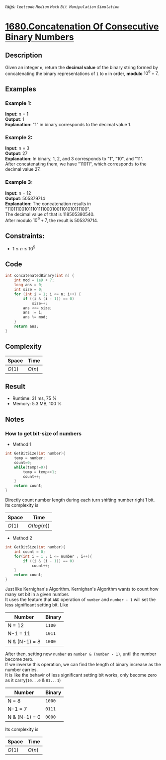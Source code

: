 ###### tags: `leetcode` `Medium` `Math` `Bit Manipulation` `Simulation`
# [1680.Concatenation Of Consecutive Binary Numbers](https://leetcode.com/problems/concatenation-of-consecutive-binary-numbers/)

## Description

Given an integer `n`, return the **decimal value** of the binary string formed by concatenating the binary representations of `1` to `n` in order, **modulo** $10^9 + 7$.

## Examples

### Example 1:

**Input**: n = 1  
**Output**: 1  
**Explanation**: "1" in binary corresponds to the decimal value 1. 

### Example 2:

**Input**: n = 3  
**Output**: 27  
**Explanation**: In binary, 1, 2, and 3 corresponds to "1", "10", and "11".  
After concatenating them, we have "11011", which corresponds to the decimal value 27.

### Example 3:

**Input**: n = 12  
**Output**: 505379714  
**Explanation**: The concatenation results in "1101110010111011110001001101010111100".  
The decimal value of that is 118505380540.  
After modulo $10^9 + 7$, the result is 505379714.

## Constraints:

- $1\leq n\leq 10^5$

## Code

```c
int concatenatedBinary(int n) {
    int mod = 1e9 + 7;
    long ans = 0;
    int size = 0;
    for (int i = 1; i <= n; i++) {
        if ((i & (i - 1)) == 0)
            size++;
        ans <<= size;
        ans |= i;
        ans %= mod;
    }
    return ans;
}
```

## Complexity

|Space |Time  |
|-     |-     |
|$O(1)$|$O(n)$|

## Result

- Runtime: 31 ms, 75 %  
- Memory: 5.3 MB, 100 %

## Notes

### How to get bit-size of numbers

- Method 1

```c
int GetBitSize(int number){
    temp = number;
    count=0;
    while(temp!=0){
        temp = temp>>1;
        count++;
    }
    return count;
}
```

Directly count number length during each turn shifting number right 1 bit.  
Its complexity is  

|Space |Time       |
|-     |-          |
|$O(1)$|$O(log(n))$|


- Method 2

```c
int GetBitSize(int number){
    int count = 0;
    for(int i = 1 ; i <= number ; i++){
        if ((i & (i - 1)) == 0)
            count++;
    }
    return count;
}
```

Just like Kernighan's Algorithm. Kernighan's Algorithm wants to count how many set bit in a given number.  
It uses the feature that `AND` operation of `number` and `number - 1` will set the less significant setting bit. Like  

|Number        |Binary|
|-             |-     |
|N = 12        |`1100`|
|N-1 = 11      |`1011`|
|N & (N-1) = 8 |`1000`|

After then, setting new `number` as `number & (number - 1)`, until the number become zero.  
If we inverse this operation, we can find the length of binary increase as the number carries.  
It is like the behavir of less significant setting bit works, only become zero as it carry(`10...0` & `01...1`)  

|Number        |Binary|
|-             |-     |
|N = 8         |`1000`|
|N-1 = 7       |`0111`|
|N & (N-1) = 0 |`0000`|

Its complexity is  

|Space |Time  |
|-     |-     |
|$O(1)$|$O(n)$|
